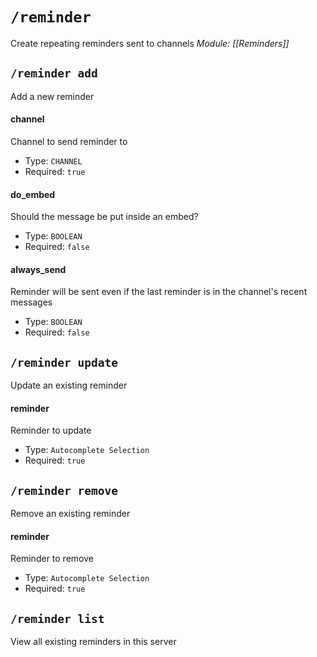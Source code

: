 # `/reminder`
Create repeating reminders sent to channels
*Module: [[Reminders]]*
## `/reminder add`
Add a new reminder
#### channel
Channel to send reminder to
- Type: `CHANNEL`
- Required: `true`
#### do_embed
Should the message be put inside an embed?
- Type: `BOOLEAN`
- Required: `false`
#### always_send
Reminder will be sent even if the last reminder is in the channel's recent messages
- Type: `BOOLEAN`
- Required: `false`
## `/reminder update`
Update an existing reminder
#### reminder
Reminder to update
- Type: `Autocomplete Selection`
- Required: `true`
## `/reminder remove`
Remove an existing reminder
#### reminder
Reminder to remove
- Type: `Autocomplete Selection`
- Required: `true`
## `/reminder list`
View all existing reminders in this server
